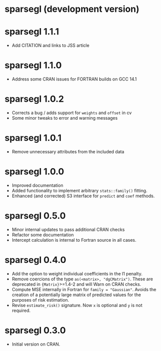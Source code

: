 # sparsegl (development version)

# sparsegl 1.1.1

* Add CITATION and links to JSS article

# sparsegl 1.1.0

* Address some CRAN issues for FORTRAN builds on GCC 14.1

# sparsegl 1.0.2

* Corrects a bug / adds support for `weights` and `offset` in cv
* Some minor tweaks to error and warning messages

# sparsegl 1.0.1

* Remove unnecessary attributes from the included data

# sparsegl 1.0.0

* Improved documentation
* Added functionality to implement arbitrary `stats::family()` fitting.
* Enhanced (and corrected) S3 interface for `predict` and `coef` methods.

# sparsegl 0.5.0

* Minor internal updates to pass additional CRAN checks
* Refactor some documentation
* Intercept calculation is internal to Fortran source in all cases.


# sparsegl 0.4.0

* Add the option to weight individual coefficients in the l1 penalty.
* Remove coercions of the type `as(<matrix>, "dgCMatrix")`. These are deprecated in `{Matrix}`>=1.4-2 and will Warn on CRAN checks.
* Compute MSE internally in Fortran for `family = "Gaussian"`. Avoids the creation of a potentially large matrix of predicted values for the purposes
of risk estimation. 
* Revise `estimate_risk()` signature. Now `x` is optional and `y` is not required.

# sparsegl 0.3.0

* Initial version on CRAN.
